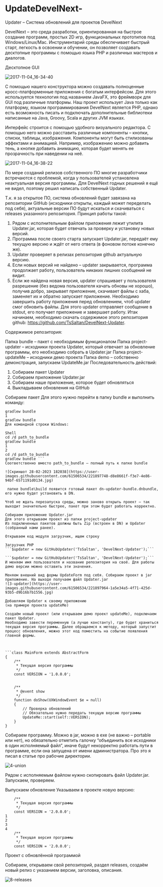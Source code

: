 # UpdateDevelNext-
Updater – Система обновлений для проектов DevelNext

DevelNext – это среда разработки, ориентированная на быстрое создание программ, простых 2D игр, функциональных прототипов под Windows/Linux/Mac. Инструментарий среды обеспечивает быстрый старт, легкость в освоении и обучении, он позволяет создавать десктопные программы с помощью языка PHP и различных мастеров и диалогов.

Десктопное GUI

![2017-11-04_16-34-40](https://user-images.githubusercontent.com/61506534/221895993-46418164-1bc2-45cc-8d1c-a16ace09f9c0.png)

С помощью нашего конструктора можно создавать полноценные кросс-платформенные приложения с богатым интерфейсом. Для этого используется технология под названием JavaFX, это фреймворк для GUI под различные платформы. Наш проект использует Java только как платформу, языком программирования DevelNext является PHP, однако есть возможность писать и подключать дополнительные библиотеки написанные на Java, Groovy, Scala и других JVM языках.

Интерфейс строится с помощью удобного визуального редактора. С помощью него можно расставить различные компоненты – кнопки, списки, таблицы, изображения. Компоненты могут быть стилизованы эффектами и анимацией. Например, изображению можно добавить тень, а кнопке добавить анимацию, которая будет менять ее прозрачность при наведении на неё.

![2017-11-04_16-38-22](https://user-images.githubusercontent.com/61506534/221896296-641908e7-4f43-4933-8758-cb5ecfa1d72f.png)

По мере созданий релизов собственного ПО многие разработчики встречаются с проблемой, когда у пользователей установлена неактуальная версия программы. Для DevelNext годных решений я ещё не видел, поэтому решил написать собственный Updater.

Т.к. я за открытое ПО, система обновлений будет завязана на репозитории GitHub (исходники открыты, каждый может переделать под себя), актуальные версии ПО будут искаться и скачиваться с releases указанного репозитория.
Принцип работы такой:

1. Рядом с исполнительным файлом приложения лежит утилита Updater.jar, которая будет отвечать за проверку и установку новых версий.
2. Программа после своего старта запускает Updater.jar, передаёт ему текущую версию и ждёт от него ответа (в фоновом потоке конечно же).
3. Updater проверяет в релизах репозитория github актуальную версию.
4. Если новых версий не найдено – updater закрывается, программа продолжает работу, пользователь никаких лишних сообщений не видит.
5. Если же найдена новая версия, updater спрашивает у пользователя разрешение (без ведома пользователя качать обновы не хорошо), получив добро, закрывает приложение, скачивает файлы с хаба, заменяет их и обратно запускает приложение.
Необходимо завершить работу приложения перед обновлением, чтоб updater смог обновить файлы. Для этого updater отправляет сообщение в stdout, его получает приложение и завершает работу.
Итак начинаем, необходимо скачать содержимое этого репозитория github: https://github.com/TsSaltan/DevelNext-Updater.

Содержимое репозитория:

Папка bundle – пакет с необходимым функционалом
Папка project-updater – исходники проекта Updater, который отвечает за обновление программы, его необходимо собрать в Updater.jar
Папка project-updateMe – исходники демо проекта
Папка demo – собственно демонстрация, запускаем UpdateMe.jar
Последовательность действий:
1. Собираем пакет Updater
2. Собираем приложение Updater.jar
3. Собираем наше приложение, которое будет обновляться
4. Выкладываем обновления на GitHub

Собираем пакет
Для этого нужно перейти в папку bundle и выполнить команду:

```Shell
gradlew bundle
1
gradlew bundle
Для командной строки Windows:

Shell
cd /d path_to_bundle
gradlew bundle
1
2
cd /d path_to_bundle
gradlew bundle ```
Соответственно вместо path_to_bundle – полный путь к папке bundle

![Скриншот 28-02-2023 182038](https://user-images.githubusercontent.com/61506534/221897748-d8e8661f-f3e7-4e86-94bf-6571191d0134.jpg)

 папке bundle\build появится готовый пакет dn-updater-bundle.dnbundle, его нужно будет установить в DN.

Чтоб не ждать перезапуска среды, можно заново открыть проект – так выходит значительно быстрее, пакет при этом будет работать корректно.

Собираем приложение Updater.jar
Для этого открываем проект из папки project-updater
Из подключенных пакетов должны быть Zip (встроен в DN) и Updater (собранный нами ранее).

Открываем код модуля загрузчик, ищем строку

Загрузчик PHP
```$updater = new GitHubUpdater('TsSaltan', 'DevelNext-Updater');```

```$updater = new GitHubUpdater('TsSaltan', 'DevelNext-Updater');```
И меняем имя пользователя и название репозитория на своё. Для работы демо версии можно оставить эти значения.

Меняем внешний вид формы UpdateForm под себя. Собираем проект в jar приложение. На выходе получаем файл Updater.jar
![3-updater](https://user-images.githubusercontent.com/61506534/221897964-1a5e34a5-4f71-425d-93b5-d9b16b7b1556.jpg)

Добавляем Updater к своему приложению
(на примере проекта updateMe)

Создаём новый проект (или открываем демо проект updateMe), подключаем пакет Updater.
Необходимо завести переменную (а лучше константу), где будет храниться текущая версия программы. Далее обращаемся к методу, который запустит процесс обновления, можно этот код поместить на событие появления главной формы.



```class MainForm extends AbstractForm
{
    /**
     * Текущая версия программы 
     */
    const VERSION = '1.0.0.0';
 
    
    /**
     * @event show 
     */
    function doShow(UXWindowEvent $e = null)
    {    
        // Проверка обновлений
        // Обязательно нужно передать текущую версию программы
        UpdateMe::start(self::VERSION);
    }
}
```

Cобираем программу. Можно в jar, можно в exe (не важно – portable или нет), но обязательно отметить галочку “объединить все исходники в один исполняемый файл”, иначе будут некорректно работать пути в программе, если она запущена от имени администратора. Про это я писал в статье про рабочие директории.

![4-union](https://user-images.githubusercontent.com/61506534/221898253-773d17f2-1f82-4512-9643-e6046d75288b.jpg)

Рядом с исполняемым файлом нужно скопировать файл Updater.jar. Запускаем, проверяем.

Выпускаем обновление
Указываем в проекте новую версию:

```MainFormPHP
    /**
     * Текущая версия программы 
     */
    const VERSION = '2.0.0.0';
1
2
3
4
    /**
     * Текущая версия программы 
     */
    const VERSION = '2.0.0.0'; 
```

Проект с обновлённой программой

Собираем, открываем свой репозиторий, раздел releases, создаём новый релиз с указанием версии, заголовка, описания.

![8-releases](https://user-images.githubusercontent.com/61506534/221898556-6a948955-785e-4e03-88e7-cc9e1f574a52.jpg)

